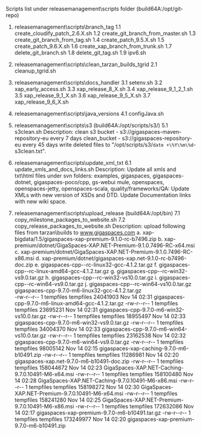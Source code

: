 
Scripts list under releasemanagement\scripts folder (build64A:/opt/git-repo)
1. releasemanagement\scripts\branch_tag
	1.1 create_cloudify_patch_2.6.X.sh
	1.2 create_git_branch_from_master.sh
	1.3 create_git_branch_from_tag.sh
	1.4 create_patch_9.5.X.sh
	1.5 create_patch_9.6.X.sh
	1.6 create_xap_branch_from_trunk.sh
	1.7 delete_git_branch.sh
	1.8 delete_git_tag.sh
	1.9 ipv6.sh
	
2. releasemanagement\scripts\clean_tarzan_builds_tgrid
	2.1 cleanup_tgrid.sh
	
3. releasemanagement\scripts\docs_handler
	3.1 setenv.sh
	3.2 xap_early_access.sh
	3.3 xap_release_8_X.sh
	3.4 xap_release_9_1_2_1.sh
	3.5 xap_release_9_1_X.sh
	3.6 xap_release_9_5_X.sh
	3.7 xap_release_9_6_X.sh
	
4. releasemanagement\scripts\java_versions
	4.1 configJava.sh
	
5. releasemanagement\scripts\s3 (build64A:/opt/scripts/s3/)
	5.1 s3clean.sh
	Description:
	clean s3 bucket - s3://gigaspaces-maven-repository-eu every 7 days
	clean_bucket - s3://gigaspaces-repository-eu every 45 days
	write deleted files to "/opt/scripts/s3/`date +\%Y\%m\%d`-s3clean.txt".
	
6. releasemanagement\scripts\update_xml_txt
	6.1 update_xmls_and_docs_links.sh
	Description:
	Update all xmls and txt\html files under svn folders: examples, gigaspaces, gigaspaces-dotnet, gigaspaces-poco/cpp, gs-webui mule, openspaces, openspaces-jetty, openspaces-scala, quality/frameworks/QA:
	Update XMLs with new version of XSDs and DTD.
	Update Documentation links with new wiki space.
	
7. releasemanagement\scripts\upload_release (build64A:/opt/bin)
	7.1 copy_milestone_packages_to_website.sh
	7.2 copy_release_packages_to_website.sh
	Description:
	upload following files from tarzan\builds to www.gigaspaces.com
	a.	xap-bigdata/1.5/gigaspaces-xap-premium-9.1.0-rc-b7496.zip 
	b.	xap-premium/dotnet/GigaSpaces-XAP.NET-Premium-9.1.0.7496-RC-x64.msi
	c.	xap-premium/dotnet/GigaSpaces-XAP.NET-Premium-9.1.0.7496-RC-x86.msi
	d.	xap-premium/dotnet/gigaspaces-xap.net-9.1.0-rc-b7496-doc.zip
	e.	gigaspaces-cpp-<version>-rc-linux32-gcc-4.1.2.tar.gz
	f.	gigaspaces-cpp-<version>-rc-linux-amd64-gcc-4.1.2.tar.gz
	g.	gigaspaces-cpp-<version>-rc-win32-vs9.0.tar.gz
	h.	gigaspaces-cpp-<version>-rc-win32-vs10.0.tar.gz
	i.	gigaspaces-cpp-<version>-rc-win64-vs9.0.tar.gz
	j.	gigaspaces-cpp-<version>-rc-win64-vs10.0.tar.gz
	gigaspaces-cpp-9.7.0-m6-linux32-gcc-4.1.2.tar.gz	
-rw-r--r-- 1 tempfiles tempfiles  24041903 Nov 14 02:31 gigaspaces-cpp-9.7.0-m6-linux-amd64-gcc-4.1.2.tar.gz
-rw-r--r-- 1 tempfiles tempfiles  23695231 Nov 14 02:31 gigaspaces-cpp-9.7.0-m6-win32-vs10.0.tar.gz
-rw-r--r-- 1 tempfiles tempfiles  18955497 Nov 14 02:33 gigaspaces-cpp-9.7.0-m6-win32-vs9.0.tar.gz
-rw-r--r-- 1 tempfiles tempfiles  34004370 Nov 14 02:33 gigaspaces-cpp-9.7.0-m6-win64-vs10.0.tar.gz
-rw-r--r-- 1 tempfiles tempfiles  23162538 Nov 14 02:32 gigaspaces-cpp-9.7.0-m6-win64-vs9.0.tar.gz
-rw-r--r-- 1 tempfiles tempfiles  98005142 Nov 14 02:15 gigaspaces-xap-caching-9.7.0-m6-b10491.zip
-rw-r--r-- 1 tempfiles tempfiles  11286981 Nov 14 02:20 gigaspaces-xap.net-9.7.0-m6-b10491-doc.zip
-rw-r--r-- 1 tempfiles tempfiles 158044672 Nov 14 02:23 GigaSpaces-XAP.NET-Caching-9.7.0.10491-M6-x64.msi
-rw-r--r-- 1 tempfiles tempfiles 158100480 Nov 14 02:28 GigaSpaces-XAP.NET-Caching-9.7.0.10491-M6-x86.msi
-rw-r--r-- 1 tempfiles tempfiles 158198272 Nov 14 02:30 GigaSpaces-XAP.NET-Premium-9.7.0.10491-M6-x64.msi
-rw-r--r-- 1 tempfiles tempfiles 158241280 Nov 14 02:25 GigaSpaces-XAP.NET-Premium-9.7.0.10491-M6-x86.msi
-rw-r--r-- 1 tempfiles tempfiles 172632086 Nov 14 02:17 gigaspaces-xap-premium-9.7.0-m6-b10491.tar.gz
-rw-r--r-- 1 tempfiles tempfiles 173249977 Nov 14 02:20 gigaspaces-xap-premium-9.7.0-m6-b10491.zip

	
	